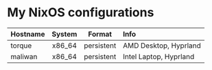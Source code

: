 # My NixOS configurations
| Hostname | System  | Format       | Info
| :-       |  :-:    | :-:          | :-
torque     | x86_64  | persistent   | AMD Desktop, Hyprland
maliwan    | x86_64  | persistent   | Intel Laptop, Hyprland